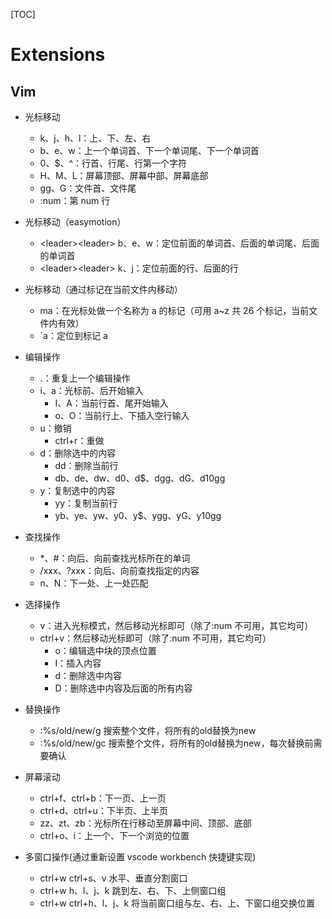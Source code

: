 [TOC]

# Extensions

## Vim

- 光标移动
  - k、j、h、l：上、下、左、右
  - b、e、w：上一个单词首、下一个单词尾、下一个单词首
  - 0、$、^：行首、行尾、行第一个字符
  - H、M、L：屏幕顶部、屏幕中部、屏幕底部
  - gg、G：文件首、文件尾
  - :num：第 num 行

- 光标移动（easymotion）
  - \<leader>\<leader> b、e、w：定位前面的单词首、后面的单词尾、后面的单词首
  - \<leader>\<leader> k、j：定位前面的行、后面的行

- 光标移动（通过标记在当前文件内移动）
  - ma：在光标处做一个名称为 a 的标记（可用 a~z 共 26 个标记，当前文件内有效）
  - `a：定位到标记 a


- 编辑操作
  - .：重复上一个编辑操作
  - i、a：光标前、后开始输入
    - I、A：当前行首、尾开始输入
    - o、O：当前行上、下插入空行输入
  - u：撤销
    - ctrl+r：重做
  - d：删除选中的内容
    - dd：删除当前行
    - db、de、dw、d0、d$、dgg、dG、d10gg
  - y：复制选中的内容
    - yy：复制当前行
    - yb、ye、yw、y0、y$、ygg、yG、y10gg

- 查找操作
  - \*、#：向后、向前查找光标所在的单词
  - /xxx、?xxx：向后、向前查找指定的内容
  - n、N：下一处、上一处匹配

- 选择操作
  - v：进入光标模式，然后移动光标即可（除了:num 不可用，其它均可）
  - ctrl+v：然后移动光标即可（除了:num 不可用，其它均可）
    - o：编辑选中块的顶点位置
    - I：插入内容
    - d：删除选中内容
     - D：删除选中内容及后面的所有内容

- 替换操作
  - :%s/old/new/g 搜索整个文件，将所有的old替换为new
  - :%s/old/new/gc 搜索整个文件，将所有的old替换为new，每次替换前需要确认

- 屏幕滚动
  - ctrl+f、ctrl+b：下一页、上一页
  - ctrl+d、ctrl+u：下半页、上半页
  - zz、zt、zb：光标所在行移动至屏幕中间、顶部、底部
  - ctrl+o、i：上一个、下一个浏览的位置

- 多窗口操作(通过重新设置 vscode workbench 快捷键实现)
  - ctrl+w ctrl+s、v 水平、垂直分割窗口
  - ctrl+w h、l、j、k 跳到左、右、下、上侧窗口组
  - ctrl+w ctrl+h、l、j、k 将当前窗口组与左、右、上、下窗口组交换位置